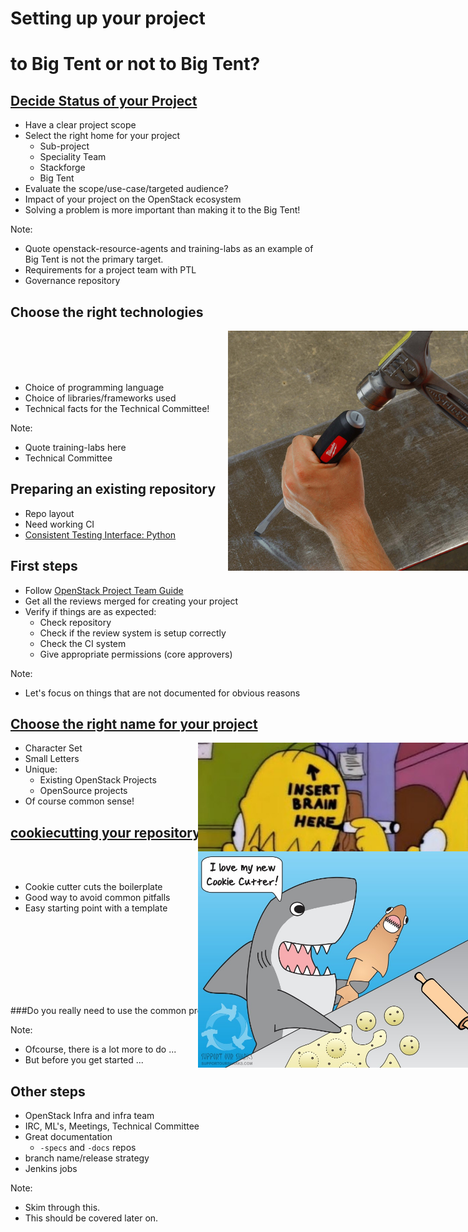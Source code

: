 <!-- .slide: data-state="section-break" id="setting-up-project" data-timing="30" -->
# Setting up your project


<!-- .slide: data-background-transition="zoom" data-background-image="images/Cavalia_Big_tent.jpg" data-background-size="100%" data-timing="5" -->
# <p class="bg-light-neutral"> to Big Tent or not to Big Tent?</p>


<!-- .slide: data-state="normal" id="design-goals" data-timing="120" -->
## <a href="http://docs.openstack.org/infra/manual/creators.html#decide-status-of-your-project" target="_blank">Decide Status of your Project</a>

* Have a clear project scope
* Select the right home for your project
    -   Sub-project
    -   Speciality Team
    -   Stackforge
    -   Big Tent
* Evaluate the scope/use-case/targeted audience?
* Impact of your project on the OpenStack ecosystem
* Solving a problem is more important than making it to the Big Tent!

Note:

- Quote openstack-resource-agents and training-labs as an example of Big Tent is not the primary target.
- Requirements for a project team with PTL
- Governance repository


<!-- .slide: data-state="normal" id="tech-choice" data-timing="120" -->
## Choose the right technologies

<img src="images/choose_righttool.jpg" style="position: absolute; right: 0%; width: 40%;"></img>
<br><br><br><br>
 * Choice of programming language
 * Choice of libraries/frameworks used
 * Technical facts for the Technical Committee!

Note:

* Quote training-labs here
* Technical Committee


<!-- .slide: data-state="normal" id="prepare-existing" data-timing="60" data-menu-title="Preparing an existing repo" -->
## Preparing an existing repository

* Repo layout
* Need working CI
* [Consistent Testing Interface: Python](https://governance.openstack.org/reference/cti/python_cti.html)


<!-- .slide: data-state="normal" data-timing="60" -->
## First steps

* Follow <a href="http://docs.openstack.org/project-team-guide/index.html" target="_blank"> OpenStack Project Team Guide</a>
* Get all the reviews merged for creating your project
* Verify if things are as expected:
    * Check repository
    * Check if the review system is setup correctly
    * Check the CI system
    * Give appropriate permissions (core approvers)

Note:

- Let's focus on things that are not documented for obvious reasons


<!-- .slide: data-state="normal" data-timing="60" data-menu-title="Choosing the right name" -->
## [Choose the right name for your project](http://docs.openstack.org/infra/manual/creators.html#choosing-a-good-name-for-your-project)

<img src="images/common-sense.jpg" style="position: absolute; right: 0%; width: 45%;"></img>

* Character Set
* Small Letters
* Unique:
    * Existing OpenStack Projects
    * OpenSource projects
* Of course common sense!


<!-- .slide: data-state="normal" data-timing="60" -->
## [cookiecutting your repository](http://docs.openstack.org/infra/manual/creators.html#preparing-a-new-git-repository-using-cookiecutter)

<img src="images/cookiecuttershark.jpg" style="position: absolute; right: 0%; width: 45%;"></img>

<br><br>
* Cookie cutter cuts the boilerplate
* Good way to avoid common pitfalls
* Easy starting point with a template

<br><br><br><br><br><br><br>

###Do you really need to use the common project template?

Note:

* Ofcourse, there is a lot more to do ...
* But before you get started ...


<!-- .slide: data-state="normal" data-timing="30" -->
## Other steps

* OpenStack Infra and infra team
* IRC, ML's, Meetings, Technical Committee
* Great documentation
    * `-specs` and `-docs` repos
* branch name/release strategy
* Jenkins jobs

Note:

- Skim through this.
- This should be covered later on.
